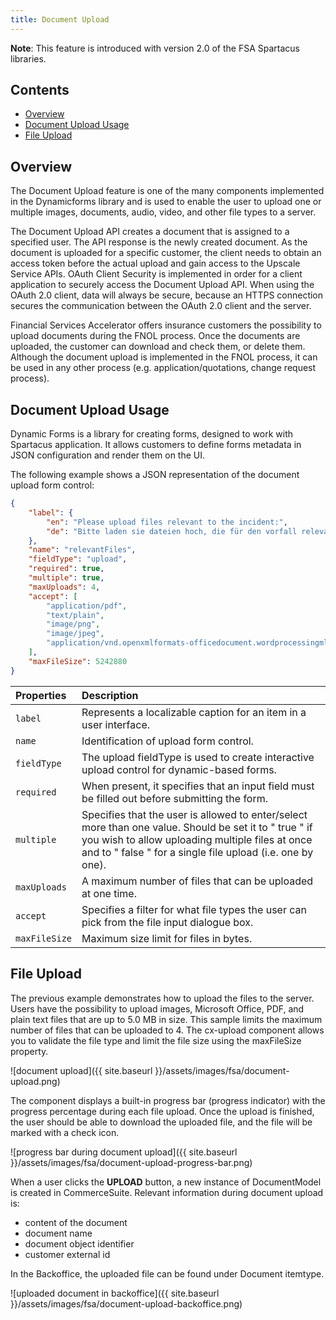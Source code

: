 ```yaml
---
title: Document Upload
---
```


**Note**: This feature is introduced with version 2.0 of the FSA Spartacus libraries.

## Contents

- [Overview](#overview)
- [Document Upload Usage](#document-upload-usage)
- [File Upload](#file-upload) 

## Overview

The Document Upload feature is one of the many components implemented in the Dynamicforms library and is used to enable the user to upload one or multiple images, documents, audio, video, and other file types to a server.

The Document Upload API creates a document that is assigned to a specified user. The API response is the newly created document. As the document is uploaded for a specific customer, the client needs to obtain an access token before the actual upload and gain access to the Upscale Service APIs. OAuth Client Security is implemented in order for a client application to securely access the Document Upload API. When using the OAuth 2.0 client, data will always be secure, because an HTTPS connection secures the communication between the OAuth 2.0 client and the server.

Financial Services Accelerator offers insurance customers the possibility to upload documents during the FNOL process. Once the documents are uploaded, the customer can download and check them, or delete them. Although the document upload is implemented in the FNOL process, it can be used in any other process (e.g. application/quotations, change request process).


## Document Upload Usage

Dynamic Forms is a library for creating forms, designed to work with Spartacus application. It allows customers to define forms metadata in JSON configuration and render them on the UI. 

The following example shows a JSON representation of the document upload form control:  

```json
{
    "label": {
        "en": "Please upload files relevant to the incident:",
        "de": "Bitte laden sie dateien hoch, die für den vorfall relevant sind:"
    },
    "name": "relevantFiles",
    "fieldType": "upload",
    "required": true,
    "multiple": true,
    "maxUploads": 4,
    "accept": [
        "application/pdf",
        "text/plain",
        "image/png",
        "image/jpeg",
        "application/vnd.openxmlformats-officedocument.wordprocessingml.document"
    ],
    "maxFileSize": 5242880
}
```


| Properties                   | Description                                                 	|
| :---                         | :---	|
| `label`                      | Represents a localizable caption for an item in a user interface.                         |
| `name`                       | Identification of upload form control.           	|
| `fieldType`                  | The upload fieldType is used to create interactive upload control for dynamic-based forms.|
| `required`                   | When present, it specifies that an input field must be filled out before submitting the form.
| `multiple`                   | Specifies that the user is allowed to enter/select more than one value. Should be set it to " true " if you wish to allow uploading multiple files at once and to " false " for a single file upload (i.e. one by one). |
| `maxUploads`                 | A maximum number of files that can be uploaded at one time.
| `accept`                     | Specifies a filter for what file types the user can pick from the file input dialogue box.
| `maxFileSize`                | Maximum size limit for files in bytes. |

## File Upload

The previous example demonstrates how to upload the files to the server. Users have the possibility to upload images, Microsoft Office, PDF, and plain text files that are up to 5.0 MB in size. This sample limits the maximum number of files that can be uploaded to 4. The cx-upload component allows you to validate the file type and limit the file size using the maxFileSize property.

![document upload]({{ site.baseurl }}/assets/images/fsa/document-upload.png)

The component displays a built-in progress bar (progress indicator) with the progress percentage during each file upload. Once the upload is finished, the user should be able to download the uploaded file, and the file will be marked with a check icon.

![progress bar during document upload]({{ site.baseurl }}/assets/images/fsa/document-upload-progress-bar.png)

When a user clicks the **UPLOAD** button, a new instance of DocumentModel is created in CommerceSuite. Relevant information during document upload is:

- content of the document
- document name
- document object identifier
- customer external id

In the Backoffice, the uploaded file can be found under Document itemtype.  

![uploaded document in backoffice]({{ site.baseurl }}/assets/images/fsa/document-upload-backoffice.png)